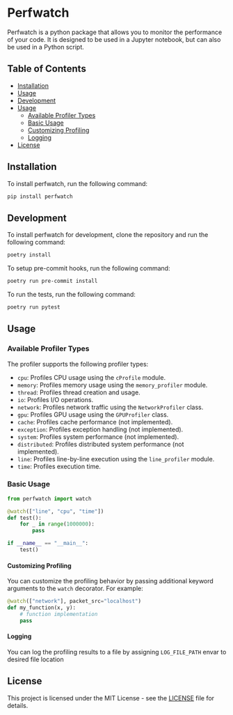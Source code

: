 # Perfwatch

Perfwatch is a python package that allows you to monitor the performance of your code. It is designed to be used in a Jupyter notebook, but can also be used in a Python script.

## Table of Contents

- [Installation](#installation)
- [Usage](#usage)
- [Development](#development)
- [Usage](#usage)
    - [Available Profiler Types](#available-profiler-types)
    - [Basic Usage](#basic-usage)
    - [Customizing Profiling](#customizing-profiling)
    - [Logging](#logging)
- [License](#license)

## Installation

To install perfwatch, run the following command:

```bash
pip install perfwatch
```

## Development

To install perfwatch for development, clone the repository and run the following command:

```bash
poetry install
```
To setup pre-commit hooks, run the following command:

```bash
poetry run pre-commit install
```

To run the tests, run the following command:

```bash
poetry run pytest
```

## Usage

### Available Profiler Types

The profiler supports the following profiler types:

-   `cpu`: Profiles CPU usage using the `cProfile` module.
-   `memory`: Profiles memory usage using the `memory_profiler` module.
-   `thread`: Profiles thread creation and usage.
-   `io`: Profiles I/O operations.
-   `network`: Profiles network traffic using the `NetworkProfiler` class.
-   `gpu`: Profiles GPU usage using the `GPUProfiler` class.
-   `cache`: Profiles cache performance (not implemented).
-   `exception`: Profiles exception handling (not implemented).
-   `system`: Profiles system performance (not implemented).
-   `distributed`: Profiles distributed system performance (not implemented).
-   `line`: Profiles line-by-line execution using the `line_profiler` module.
-   `time`: Profiles execution time.


### Basic Usage
```python
from perfwatch import watch

@watch(["line", "cpu", "time"])
def test():
    for _ in range(1000000):
        pass

if __name__ == "__main__":
    test()
```

#### Customizing Profiling

You can customize the profiling behavior by passing additional keyword arguments to the `watch` decorator. For example:

```python
@watch(["network"], packet_src="localhost")
def my_function(x, y):
    # function implementation
    pass
```

#### Logging

You can log the profiling results to a file by assigning `LOG_FILE_PATH` envar to desired file location

## License

This project is licensed under the MIT License - see the [LICENSE](LICENSE) file for details.
